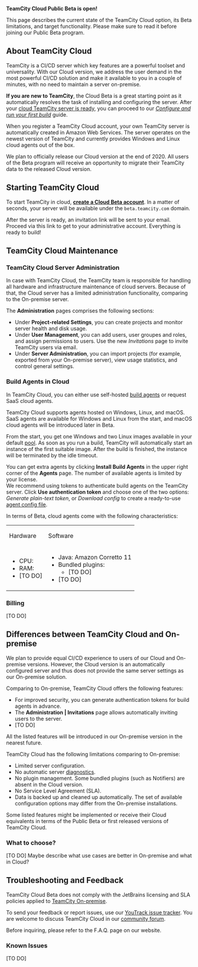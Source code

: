 [//]: # (title: TeamCity Cloud)
[//]: # (auxiliary-id: TeamCity Cloud)

<tip>

__TeamCity Cloud Public Beta is open!__

This page describes the current state of the TeamCity Cloud option, its Beta limitations, and target functionality. Please make sure to read it before joining our Public Beta program.

</tip>

## About TeamCity Cloud

TeamCity is a CI/CD server which key features are a powerful toolset and universality. With our Cloud version, we address the user demand in the most powerful CI/CD solution and make it available to you in a couple of minutes, with no need to maintain a server on-premise.

__If you are new to TeamCity__, the Cloud Beta is a great starting point as it automatically resolves the task of installing and configuring the server. After your [cloud TeamCity server is ready](#Starting+TeamCity+Cloud), you can proceed to our [_Configure and run your first build_](configure-and-run-your-first-build.md) guide.

When you register a TeamCity Cloud account, your own TeamCity server is automatically created in Amazon Web Services. The server operates on the newest version of TeamCity and currently provides Windows and Linux cloud agents out of the box.

We plan to officially release our Cloud version at the end of 2020. All users of the Beta program will receive an opportunity to migrate their TeamCity data to the released Cloud version.

## Starting TeamCity Cloud

To start TeamCity in cloud, __[create a Cloud Beta account](https://www.jetbrains.com/lp/teamcity/cloud-new/)__. In a matter of seconds, your server will be available under the `beta.teamcity.com` domain.

After the server is ready, an invitation link will be sent to your email. Proceed via this link to get to your administrative account. Everything is ready to build!

## TeamCity Cloud Maintenance

### TeamCity Cloud Server Administration

In case with TeamCity Cloud, the TeamCity team is responsible for handling all hardware and infrastructure maintenance of cloud servers. Because of that, the Cloud server has a limited administration functionality, comparing to the On-premise server.

The __Administration__ pages comprises the following sections:
* Under __Project-related Settings__, you can create projects and monitor server health and disk usage.
* Under __User Management__, you can add users, user groupes and roles, and assign permissions to users. Use the new _Invitations_ page to invite TeamCity users via email.
* Under __Server Administration__, you can import projects (for example, exported from your On-premise server), view usage statistics, and control general settings.

### Build Agents in Cloud

In TeamCity Cloud, you can either use self-hosted [build agents](build-agent.md) or request SaaS cloud agents.

<tip>

TeamCity Cloud supports agents hosted on Windows, Linux, and macOS. SaaS agents are available for Windows and Linux from the start, and macOS cloud agents will be introduced later in Beta.

</tip>
 

From the start, you get one Windows and two Linux images available in your default [pool](agent-pools.md). As soon as you run a build, TeamCity will automatically start an instance of the first suitable image. After the build is finished, the instance will be terminated by the idle timeout.

You can get extra agents by clicking __Install Build Agents__ in the upper right corner of the __Agents__ page. The number of available agents is limited by your license.   
We recommend using tokens to authenticate build agents on the TeamCity server. Click __Use authentication token__ and choose one of the two options: _Generate plain-text token_, or _Download config_ to create a ready-to-use [agent config file](build-agent-configuration.md).

In terms of Beta, cloud agents come with the following characteristics:

<table>

<tr>

<td>

Hardware

</td>

<td>

Software

</td>

</tr>

<tr>

<td>

* CPU:
* RAM:
* [TO DO]

</td>

<td>

* Java: Amazon Corretto 11
* Bundled plugins:
  * [TO DO]
* [TO DO]

</td>

</tr>


</table>

### Billing

[TO DO]

## Differences between TeamCity Cloud and On-premise

We plan to provide equal CI/CD experience to users of our Cloud and On-premise versions. However, the Cloud version is an automatically configured server and thus does not provide the same server settings as our On-premise solution.

Comparing to On-premise, TeamCity Cloud offers the following features:
* For improved security, you can generate authentication tokens for build agents in advance.
* The __Administration | Invitations__ page allows automatically inviting users to the server.
* [TO DO]

All the listed features will be introduced in our On-premise version in the nearest future.

TeamCity Cloud has the following limitations comparing to On-premise:
* Limited server configuration.
* No automatic server [diagnostics](teamcity-monitoring-and-diagnostics.md).
* No plugin management. Some bundled plugins (such as Notifiers) are absent in the Cloud version.
* No Service Level Agreement (SLA).
* Data is backed up and cleaned up automatically. The set of available configuration options may differ from the On-premise installations.

Some listed features might be implemented or receive their Cloud equivalents in terms of the Public Beta or first released versions of TeamCity Cloud.

### What to choose?

[TO DO] Maybe describe what use cases are better in On-premise and what in Cloud?

## Troubleshooting and Feedback

<tip>

TeamCity Cloud Beta does not comply with the JetBrains licensing and SLA policies applied to [TeamCity On-premise](https://www.jetbrains.com/help/teamcity/licensing-policy.html).

</tip>

To send your feedback or report issues, use our [YouTrack issue tracker](https://youtrack.jetbrains.com/issues/TW). You are welcome to discuss TeamCity Cloud in our [community forum](https://teamcity-support.jetbrains.com/hc/en-us/community/topics/).

Before inquiring, please refer to the F.A.Q. page on our website.

### Known Issues

[TO DO]
